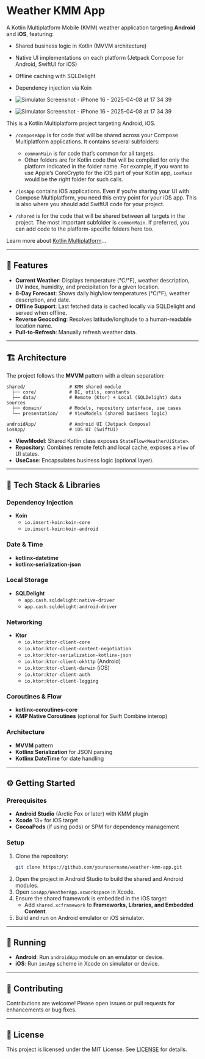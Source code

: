 # Weather KMM App

A Kotlin Multiplatform Mobile (KMM) weather application targeting **Android** and **iOS**, featuring:

- Shared business logic in Kotlin (MVVM architecture)
- Native UI implementations on each platform (Jetpack Compose for Android, SwiftUI for iOS)
- Offline caching with SQLDelight
- Dependency injection via Koin

- ![Simulator Screenshot - iPhone 16 - 2025-04-08 at 17 34 39](https://github.com/user-attachments/assets/e401ce6a-d45f-4428-baba-29ada76cfca7)

- ![Simulator Screenshot - iPhone 16 - 2025-04-08 at 17 34 39](https://github.com/user-attachments/assets/b39e7fed-8669-4791-acd6-32a33561e07a)


  
This is a Kotlin Multiplatform project targeting Android, iOS.

* `/composeApp` is for code that will be shared across your Compose Multiplatform applications.
  It contains several subfolders:
  - `commonMain` is for code that’s common for all targets.
  - Other folders are for Kotlin code that will be compiled for only the platform indicated in the folder name.
    For example, if you want to use Apple’s CoreCrypto for the iOS part of your Kotlin app,
    `iosMain` would be the right folder for such calls.

* `/iosApp` contains iOS applications. Even if you’re sharing your UI with Compose Multiplatform, 
  you need this entry point for your iOS app. This is also where you should add SwiftUI code for your project.

* `/shared` is for the code that will be shared between all targets in the project.
  The most important subfolder is `commonMain`. If preferred, you can add code to the platform-specific folders here too.


Learn more about [Kotlin Multiplatform](https://www.jetbrains.com/help/kotlin-multiplatform-dev/get-started.html)…

---

## 🚀 Features

- **Current Weather**: Displays temperature (°C/°F), weather description, UV index, humidity, and precipitation for a given location.
- **8‑Day Forecast**: Shows daily high/low temperatures (°C/°F), weather description, and date.
- **Offline Support**: Last fetched data is cached locally via SQLDelight and served when offline.
- **Reverse Geocoding**: Resolves latitude/longitude to a human-readable location name.
- **Pull‑to‑Refresh**: Manually refresh weather data.

---

## 🏗 Architecture

The project follows the **MVVM** pattern with a clean separation:

```
shared/                # KMM shared module
  ├── core/            # DI, utils, constants
  ├── data/            # Remote (Ktor) + Local (SQLDelight) data sources
  ├── domain/          # Models, repository interface, use cases
  └── presentation/    # ViewModels (shared business logic)

androidApp/            # Android UI (Jetpack Compose)
iosApp/                # iOS UI (SwiftUI)
```

- **ViewModel**: Shared Kotlin class exposes `StateFlow<WeatherUiState>`.
- **Repository**: Combines remote fetch and local cache, exposes a `Flow` of UI states.
- **UseCase**: Encapsulates business logic (optional layer).

---

## 🧰 Tech Stack & Libraries

### Dependency Injection
- **Koin**
  - `io.insert-koin:koin-core`
  - `io.insert-koin:koin-android`

### Date & Time
- **kotlinx-datetime**
- **kotlinx-serialization-json**

### Local Storage
- **SQLDelight**
  - `app.cash.sqldelight:native-driver`
  - `app.cash.sqldelight:android-driver`

### Networking
- **Ktor**
  - `io.ktor:ktor-client-core`
  - `io.ktor:ktor-client-content-negotiation`
  - `io.ktor:ktor-serialization-kotlinx-json`
  - `io.ktor:ktor-client-okhttp` (Android)
  - `io.ktor:ktor-client-darwin` (iOS)
  - `io.ktor:ktor-client-auth`
  - `io.ktor:ktor-client-logging`

### Coroutines & Flow
- **kotlinx-coroutines-core**
- **KMP Native Coroutines** (optional for Swift Combine interop)

### Architecture
- **MVVM** pattern
- **Kotlinx Serialization** for JSON parsing
- **Kotlinx DateTime** for date handling

---

## ⚙️ Getting Started

### Prerequisites

- **Android Studio** (Arctic Fox or later) with KMM plugin
- **Xcode** 13+ for iOS target
- **CocoaPods** (if using pods) or SPM for dependency management

### Setup

1. Clone the repository:
   ```bash
   git clone https://github.com/yourusername/weather-kmm-app.git
   ```
2. Open the project in Android Studio to build the shared and Android modules.
3. Open `iosApp/WeatherApp.xcworkspace` in Xcode.
4. Ensure the shared framework is embedded in the iOS target:
   - Add `shared.xcframework` to **Frameworks, Libraries, and Embedded Content**.
5. Build and run on Android emulator or iOS simulator.

---

## 📱 Running

- **Android**: Run `androidApp` module on an emulator or device.
- **iOS**: Run `iosApp` scheme in Xcode on simulator or device.

---

## 🤝 Contributing

Contributions are welcome! Please open issues or pull requests for enhancements or bug fixes.

---

## 📄 License

This project is licensed under the MIT License. See [LICENSE](LICENSE) for details.

